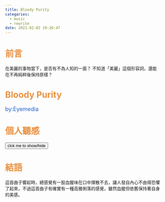 ```yaml
---
title: Bloody Purity
categaries:
  - music
  - rewrite
date: 2021-02-02 19:26:47
---
```


# <div style="color: rgb(233, 146, 66);">前言</div>
在美麗的事物當下，是否有不為人知的一面？
不知道「美麗」這個形容詞，還能在不再純粹後保持原樣？

<!-- more -->

<script src="/js/insertBtn.js"></script>
# <div style="color: rgb(233, 147, 66);">Bloody Purity</div>
<div style="font-size:large;color: rgb(35, 100, 210);">by:Eyemedia</div>
<div class="playerBlock">
<div id="player1" class="player"></div>
</div>

# <div style="color: rgb(233, 146, 66);">個人聽感</div>

<button onclick="inverseDisplay(&quot;btnGroup1&quot;)" class="inverseBtn">clck me to show/hide</button>

<div id="btnGroup1" class="animate__animated animate__fadeIn"></div>

<script>insertBtn({groupId:"btnGroup1",barId:"btnBar1_1",text:"0:00~0:12<br/>在一個豪華的別墅外，所有被邀請的賓客陸陸續續地抵達現場，身上穿著華美而高貴的服裝更突顯了這個場合是都麼莊重。",playerInd:0,start:0,end:12});</script>
<script>insertBtn({groupId:"btnGroup1",barId:"btnBar1_2",text:"0:12~0:52<br/>接著，貴賓們依序入場，整個場面之浩大使人不由得讚嘆。",playerInd:0,start:12,end:52});</script>
<script>insertBtn({groupId:"btnGroup1",barId:"btnBar1_3",text:"0:52~1:05<br/>這時候，所有人都依序進入會場，主持人進行開場，盛大的晚會準備開始了。",playerInd:0,start:52,end:65});</script>
<script>insertBtn({groupId:"btnGroup1",barId:"btnBar1_4",text:"1:05~1:44<br/>所有的賓客開始熱絡的互動著，氣氛顯得越來越高漲。",playerInd:0,start:65,end:104});</script>
<script>insertBtn({groupId:"btnGroup1",barId:"btnBar1_5",text:"1:44~1:56<br/>這邊，到了這邊，音樂放慢，彷彿時間的流逝變得緩慢。注視著酒杯，發現酒杯中深紅色的液體似乎比紅酒還要黏滯。忽然，驚恐地意識到，酒杯裡裝的液體更為令人詫異，在蒼白的臉上映出了不詳的暗紅色。",playerInd:0,start:104,end:116});</script>
<script>insertBtn({groupId:"btnGroup1",barId:"btnBar1_6",text:"1:56~2:40<br/>若不去探討那紅色液體的本質，或許這只是個在熱鬧也不過的宴會了，但在這時，營造出的氛圍一轉，所有的笑聲、談話都變得驚悚恐怖。",playerInd:0,start:116,end:160});</script>

# <div style="color: rgb(233, 146, 66);">結語</div>
這首曲子響起時，總感覺有一股血腥味在口中揮散不去，讓人發自內心不由得恐懼了起來，不過這首曲子有確實有一種高雅俐落的感覺，雖然血腥但依舊保持著自身的美感。
<script>var plist=["VL4-x1S9IHY"];</script>
<script src="/js/player.js"></script>